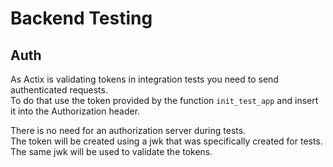 # Backend Testing

## Auth

As Actix is validating tokens in integration tests you need to send authenticated requests.  
To do that use the token provided by the function `init_test_app` and insert it into the Authorization header.

There is no need for an authorization server during tests.  
The token will be created using a jwk that was specifically created for tests.
The same jwk will be used to validate the tokens.
